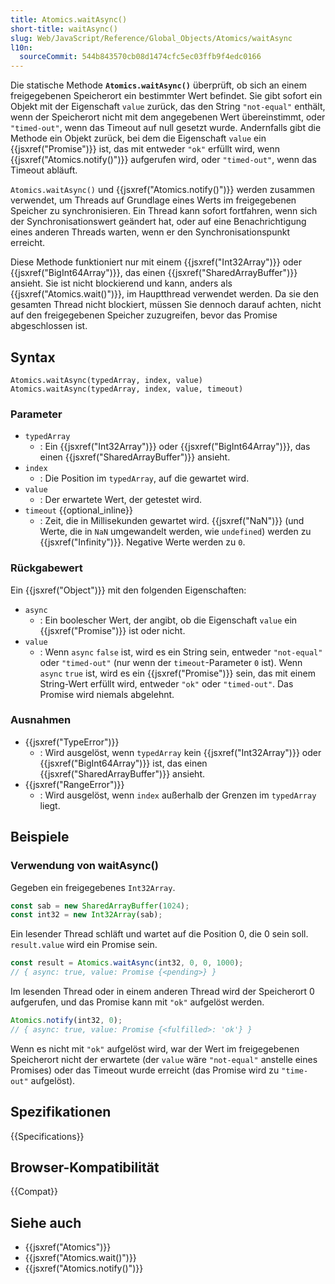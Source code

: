 ```yaml
---
title: Atomics.waitAsync()
short-title: waitAsync()
slug: Web/JavaScript/Reference/Global_Objects/Atomics/waitAsync
l10n:
  sourceCommit: 544b843570cb08d1474cfc5ec03ffb9f4edc0166
---
```


Die statische Methode **`Atomics.waitAsync()`** überprüft, ob sich an einem freigegebenen Speicherort ein bestimmter Wert befindet. Sie gibt sofort ein Objekt mit der Eigenschaft `value` zurück, das den String `"not-equal"` enthält, wenn der Speicherort nicht mit dem angegebenen Wert übereinstimmt, oder `"timed-out"`, wenn das Timeout auf null gesetzt wurde. Andernfalls gibt die Methode ein Objekt zurück, bei dem die Eigenschaft `value` ein {{jsxref("Promise")}} ist, das mit entweder `"ok"` erfüllt wird, wenn {{jsxref("Atomics.notify()")}} aufgerufen wird, oder `"timed-out"`, wenn das Timeout abläuft.

`Atomics.waitAsync()` und {{jsxref("Atomics.notify()")}} werden zusammen verwendet, um Threads auf Grundlage eines Werts im freigegebenen Speicher zu synchronisieren. Ein Thread kann sofort fortfahren, wenn sich der Synchronisationswert geändert hat, oder auf eine Benachrichtigung eines anderen Threads warten, wenn er den Synchronisationspunkt erreicht.

Diese Methode funktioniert nur mit einem {{jsxref("Int32Array")}} oder {{jsxref("BigInt64Array")}}, das einen {{jsxref("SharedArrayBuffer")}} ansieht. Sie ist nicht blockierend und kann, anders als {{jsxref("Atomics.wait()")}}, im Hauptthread verwendet werden. Da sie den gesamten Thread nicht blockiert, müssen Sie dennoch darauf achten, nicht auf den freigegebenen Speicher zuzugreifen, bevor das Promise abgeschlossen ist.

## Syntax

```js-nolint
Atomics.waitAsync(typedArray, index, value)
Atomics.waitAsync(typedArray, index, value, timeout)
```

### Parameter

- `typedArray`
  - : Ein {{jsxref("Int32Array")}} oder {{jsxref("BigInt64Array")}}, das einen {{jsxref("SharedArrayBuffer")}} ansieht.
- `index`
  - : Die Position im `typedArray`, auf die gewartet wird.
- `value`
  - : Der erwartete Wert, der getestet wird.
- `timeout` {{optional_inline}}
  - : Zeit, die in Millisekunden gewartet wird. {{jsxref("NaN")}} (und Werte, die in `NaN` umgewandelt werden, wie `undefined`) werden zu {{jsxref("Infinity")}}. Negative Werte werden zu `0`.

### Rückgabewert

Ein {{jsxref("Object")}} mit den folgenden Eigenschaften:

- `async`
  - : Ein boolescher Wert, der angibt, ob die Eigenschaft `value` ein {{jsxref("Promise")}} ist oder nicht.
- `value`
  - : Wenn `async` `false` ist, wird es ein String sein, entweder `"not-equal"` oder `"timed-out"` (nur wenn der `timeout`-Parameter `0` ist). Wenn `async` `true` ist, wird es ein {{jsxref("Promise")}} sein, das mit einem String-Wert erfüllt wird, entweder `"ok"` oder `"timed-out"`. Das Promise wird niemals abgelehnt.

### Ausnahmen

- {{jsxref("TypeError")}}
  - : Wird ausgelöst, wenn `typedArray` kein {{jsxref("Int32Array")}} oder {{jsxref("BigInt64Array")}} ist, das einen {{jsxref("SharedArrayBuffer")}} ansieht.
- {{jsxref("RangeError")}}
  - : Wird ausgelöst, wenn `index` außerhalb der Grenzen im `typedArray` liegt.

## Beispiele

### Verwendung von waitAsync()

Gegeben ein freigegebenes `Int32Array`.

```js
const sab = new SharedArrayBuffer(1024);
const int32 = new Int32Array(sab);
```

Ein lesender Thread schläft und wartet auf die Position 0, die 0 sein soll.
`result.value` wird ein Promise sein.

```js
const result = Atomics.waitAsync(int32, 0, 0, 1000);
// { async: true, value: Promise {<pending>} }
```

Im lesenden Thread oder in einem anderen Thread wird der Speicherort 0 aufgerufen, und das Promise kann mit `"ok"` aufgelöst werden.

```js
Atomics.notify(int32, 0);
// { async: true, value: Promise {<fulfilled>: 'ok'} }
```

Wenn es nicht mit `"ok"` aufgelöst wird, war der Wert im freigegebenen Speicherort nicht der erwartete (der `value` wäre `"not-equal"` anstelle eines Promises) oder das Timeout wurde erreicht (das Promise wird zu `"time-out"` aufgelöst).

## Spezifikationen

{{Specifications}}

## Browser-Kompatibilität

{{Compat}}

## Siehe auch

- {{jsxref("Atomics")}}
- {{jsxref("Atomics.wait()")}}
- {{jsxref("Atomics.notify()")}}
